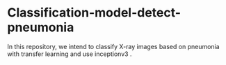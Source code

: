 # Classification-model-detect-pneumonia
In this repository, we intend to classify X-ray images based on pneumonia with transfer learning and use inceptionv3 . 

